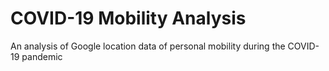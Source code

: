 # COVID-19 Mobility Analysis
An analysis of Google location data of personal mobility during the COVID-19 pandemic
